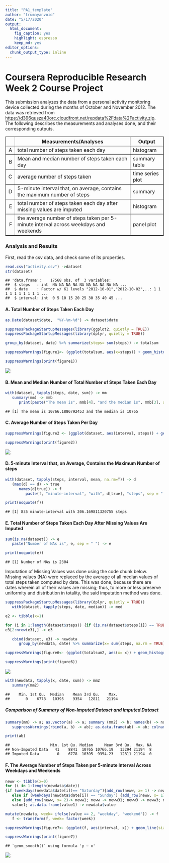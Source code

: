 ```yaml
---
title: "PA1_template"
author: "trumayanvoid"
date: "5/17/2020"
output:
  html_document: 
    fig_caption: yes
    highlight: espresso
    keep_md: yes
editor_options: 
  chunk_output_type: inline
---
```




Coursera Reproducible Research Week 2 Course Project
=========================================================================

This submission analyzes the data from a personal activity monitoring device collected during the months of October and November 2012. The data was retrieved from https://d396qusza40orc.cloudfront.net/repdata%2Fdata%2Factivity.zip. The following describes the measurements and analyses done, and their corresponding outputs. 

<!-- html table generated in R 3.6.3 by xtable 1.8-4 package -->
<!-- Sun May 17 15:17:17 2020 -->
<table border=1>
<tr> <th>  </th> <th> Measurements/Analyses </th> <th> Output </th>  </tr>
  <tr> <td align="right"> A </td> <td>  total number of steps taken each day  </td> <td>  histogram  </td> </tr>
  <tr> <td align="right"> B </td> <td>  Mean and median number of steps taken each day  </td> <td>  summary table  </td> </tr>
  <tr> <td align="right"> C </td> <td>  average number of steps taken  </td> <td>  time series plot  </td> </tr>
  <tr> <td align="right"> D </td> <td>  5-minute interval that, on average, contains the maximum number of steps  </td> <td>  summary  </td> </tr>
  <tr> <td align="right"> E </td> <td>  total number of steps taken each day after missing values are imputed  </td> <td>  histogram  </td> </tr>
  <tr> <td align="right"> F </td> <td>  the average number of steps taken per 5-minute interval across weekdays and weekends  </td> <td>  panel plot  </td> </tr>
   </table>

### Analysis and Results

First, read the csv data, and check some of its properties.


```r
read.csv("activity.csv") ->dataset
str(dataset)
```

```
## 'data.frame':	17568 obs. of  3 variables:
##  $ steps   : int  NA NA NA NA NA NA NA NA NA NA ...
##  $ date    : Factor w/ 61 levels "2012-10-01","2012-10-02",..: 1 1 1 1 1 1 1 1 1 1 ...
##  $ interval: int  0 5 10 15 20 25 30 35 40 45 ...
```

#### A. Total Number of Steps Taken Each Day

```r
as.Date(dataset$date,  "%Y-%m-%d") -> dataset$date
```

```r
suppressPackageStartupMessages(library(ggplot2, quietly = TRUE))
suppressPackageStartupMessages(library(dplyr, quietly = TRUE))

group_by(dataset, date) %>% summarize(steps= sum(steps)) -> totalsum

suppressWarnings(figure1<- (ggplot(totalsum, aes(x=steps)) + geom_histogram(aes(y=..count.., fill=..count..), binwidth = 800)+ theme_bw(base_family="Times") + labs(y= "Frequency", x= "Total Number of Steps Per Day")))

suppressWarnings(print(figure1))
```

![](PA1_template_files/figure-html/unnamed-chunk-3-1.png)<!-- -->

#### B. Mean and Median Number of Total Number of Steps Taken Each Day

```r
with(dataset, tapply(steps, date, sum)) -> mm
   summary(mm) -> mmb
      print(paste("The mean is", mmb[4], "and the median is", mmb[3], sep=" "), quote = F)
```

```
## [1] The mean is 10766.1886792453 and the median is 10765
```

#### C. Average Number of Steps Taken Per Day

```r
suppressWarnings(figure2 <- (ggplot(dataset, aes(interval, steps)) + geom_line(stat = "summary", fun= "mean", na.rm = TRUE, color="red") + theme_bw(base_family = "Times") + labs(y= "Average Number of Steps Taken Per Day", x= "Interval (5 minutes)")))

suppressWarnings(print(figure2))
```

![](PA1_template_files/figure-html/unnamed-chunk-5-1.png)<!-- -->

#### D. 5-minute Interval that, on Average, Contains the Maximum Number of steps

```r
with(dataset, tapply(steps, interval, mean, na.rm=T)) -> d
   (max(d) == d) -> true
      names(d[true]) -> f
         paste(f, "minute-interval", "with", d[true], "steps", sep = " ") -> f 

print(noquote(f))
```

```
## [1] 835 minute-interval with 206.169811320755 steps
```

#### E. Total Number of Steps Taken Each Day After Missing Values Are Imputed

```r
sum(is.na(dataset)) -> e
   paste("Number of NAs is", e, sep = " ") -> e

print(noquote(e))
```

```
## [1] Number of NAs is 2304
```
Imputation of Missing Values was done using the code chunk below. Missing values (NA) were replaced by the average of all median values of total steps taken computed by date. This was done, because there are dates wherein all of their values are missing; thus, to more or less preserve uniformity and distribution in totality, the said imputation method was done.

```r
suppressPackageStartupMessages(library(dplyr, quietly = TRUE))
   with(dataset, tapply(steps, date, median)) -> med

e2 <- tibble(x=1)

for (i in 1:length(dataset$steps)) {if (is.na(dataset$steps[i]) == TRUE) {add_row(e2,x=    mean(med, na.rm = T))-> e2} else {add_row(e2,x= dataset$steps[i]) -> e2}; e2 -> e3}; e3 -> e3;
e3[2:nrow(e3),] -> e3

   cbind(dataset, e3) -> newdata
      group_by(newdata, date) %>% summarize(x= sum(steps, na.rm = TRUE)) -> totalsum2

suppressWarnings(figure6<- (ggplot(totalsum2, aes(x= x)) + geom_histogram(aes(y=..count.., fill=..count..), binwidth = 800)+ theme_bw(base_family="Times") + labs(y= "Frequency", x= "Total Number of Steps Per Day")))

suppressWarnings(print(figure6))
```

![](PA1_template_files/figure-html/unnamed-chunk-8-1.png)<!-- -->

```r
with(newdata, tapply(x, date, sum)) -> mm2
   summary(mm2)
```

```
##    Min. 1st Qu.  Median    Mean 3rd Qu.    Max. 
##       0    6778   10395    9354   12811   21194
```
##### Comparison of Summary of Non-Imputed Dataset and Imputed Dataset

```r
summary(mm) -> a; as.vector(a) -> a; summary (mm2) -> b; names(b) -> name; as.vector(b)-> b;
   suppressWarnings(rbind(a, b) -> ab); as.data.frame(ab) -> ab; colnames(ab) = name; rownames(ab) = c("Non-Imputed Data", "Imputed Data");

print(ab)
```

```
##                  Min. 1st Qu. Median     Mean 3rd Qu.  Max. NA
## Non-Imputed Data   41    8841  10765 10766.19   13294 21194  8
## Imputed Data        0    6778  10395  9354.23   12811 21194  0
```

#### F. The Average Number of Steps Taken per 5-minute Interval Across Weekdays and Weekends

```r
neww <- tibble(x=0) 
for (i in 1:length(newdata$date)) 
{if (weekdays(newdata$date[i])== "Saturday"){add_row(neww, x= 1) -> neww} 
   else if (weekdays(newdata$date[i]) == "Sunday") {add_row(neww, x= 1)-> neww}
   else {add_row(neww, x= 2)-> neww}; neww -> neww3}; neww3 -> neww3; neww3[2:nrow(neww3),] -> 
   value1; as.data.frame(value1) -> newdata$value

mutate(newdata, week= ifelse(value == 2, "weekday", "weekend")) -> f
   f <- transform(f, week= factor(week))

suppressWarnings(figure7<- (ggplot(f, aes(interval, x)) + geom_line(size=1, stat = "summary", fun="mean", na.rm = TRUE, aes(color=week))+ theme_bw(base_family="Times") + labs(y= "Total Number of Steps", x= ("Interval (5-minute)")) + facet_grid(week~.) + suppressMessages(geom_smooth(linetype= 3, size= 2, method="lm", se=FALSE, col="steelblue"))))

suppressWarnings(print(figure7))
```

```
## `geom_smooth()` using formula 'y ~ x'
```

![](PA1_template_files/figure-html/unnamed-chunk-11-1.png)<!-- -->

